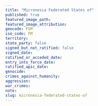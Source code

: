 ```yaml
---
title: "Micronesia Federated States of"
published: true
featured_image_path:
featured_image_attribution:
geocode: FSM
iso_code: FM
territory:
state_party: false
signed_but_not_ratified: false
signed_date:
ratified_or_acceded_date:
entry_into_force_date:
ratified_apic_date:
genocide:
crimes_against_humanity:
aggression:
war_crimes:
note:
slug: micronesia-federated-states-of
---
```

